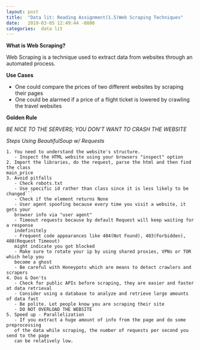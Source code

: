 ```yaml
---
layout: post
title:  "Data lit: Reading Assignment(1.5)Web Scraping Techniques"
date:   2019-03-05 12:49:44 -0800
categories:  data lit
---
```

**What is Web Scraping?**

Web Scraping is a technique used to extract data from websites through an automated
process.

**Use Cases**

- One could compare the prices of two different websites by scraping their pages
- One could be alarmed if a price of a flight ticket is lowered by crawling the
travel websites

**Golden Rule**

*BE NICE TO THE SERVERS; YOU DON'T WANT TO CRASH THE WEBSITE*

*Steps Using BeautifulSoup w/ Requests*
```
1. You need to understand the website's structure.
   - Inspect the HTML website using your browsers "inspect" option
2. Import the libraries, do the request, parse the html and then find the class
main_price
3. Avoid pitfalls
   - Check robots.txt
   - Use specific id rather than class since it is less likely to be changed```
   - Check if the element returns None
   - User agent spoofing because every time you visit a website, it gets your
   browser info via "user agent"
   - Timeout requests because by default Request will keep waiting for a response
   indefinitely
   - Frequent code appearances like 404(Not Found), 403(Forbidden), 408(Request Timeout)
   might indicate you got blocked
   - Make sure to rotate your ip by using shared proxies, VPNs or TOR which help you
   become a ghost
   - Be careful with Honeypots which are means to detect crawlers and scrapers
4. Dos & Don'ts
   - Check for public APIs before scraping, they are easier and faster at data retrieval
   - Consider using a database to analyze and retrieve large amounts of data fast
   - Be polite. Let people know you are scraping their site
   - DO NOT OVERLOAD THE WEBSITE  
5. Speed up - Parallelization
   - If you extract a huge amount of info from the page and do some preprocessing
   of the data while scraping, the number of requests per second you send to the page
   can be relatively low.
```
